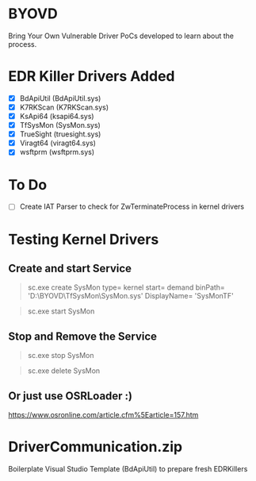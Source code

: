 # BYOVD
Bring Your Own Vulnerable Driver PoCs developed to learn about the process.

# EDR Killer Drivers Added
- [X] BdApiUtil (BdApiUtil.sys)
- [X] K7RKScan (K7RKScan.sys)
- [X] KsApi64 (ksapi64.sys)
- [X] TfSysMon (SysMon.sys)
- [X] TrueSight (truesight.sys)
- [X] Viragt64 (viragt64.sys)
- [X] wsftprm (wsftprm.sys)

# To Do
- [ ] Create IAT Parser to check for ZwTerminateProcess in kernel drivers

# Testing Kernel Drivers
## Create and start Service
> sc.exe create SysMon type= kernel start= demand binPath= 'D:\BYOVD\TfSysMon\SysMon.sys' DisplayName= 'SysMonTF'

> sc.exe start SysMon

## Stop and Remove the Service
> sc.exe stop SysMon

> sc.exe delete SysMon

## Or just use OSRLoader :)
https://www.osronline.com/article.cfm%5Earticle=157.htm

# DriverCommunication.zip
Boilerplate Visual Studio Template (BdApiUtil) to prepare fresh EDRKillers